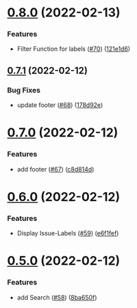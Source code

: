# [0.8.0](https://github.com/EddieHubCommunity/good-first-issue-finder/compare/v0.7.1...v0.8.0) (2022-02-13)

### Features

- Filter Function for labels ([#70](https://github.com/EddieHubCommunity/good-first-issue-finder/issues/70)) ([121e1d6](https://github.com/EddieHubCommunity/good-first-issue-finder/commit/121e1d68d2944c895c185df5779044fca9494db8))

## [0.7.1](https://github.com/EddieHubCommunity/good-first-issue-finder/compare/v0.7.0...v0.7.1) (2022-02-12)

### Bug Fixes

- update footer ([#68](https://github.com/EddieHubCommunity/good-first-issue-finder/issues/68)) ([178d92e](https://github.com/EddieHubCommunity/good-first-issue-finder/commit/178d92e01067169ed0f303fab59b4298741d43a1))

# [0.7.0](https://github.com/EddieHubCommunity/good-first-issue-finder/compare/v0.6.0...v0.7.0) (2022-02-12)

### Features

- add footer ([#67](https://github.com/EddieHubCommunity/good-first-issue-finder/issues/67)) ([c8d814d](https://github.com/EddieHubCommunity/good-first-issue-finder/commit/c8d814d6f067e63c2b33cb23fe80cddf3ca13928))

# [0.6.0](https://github.com/EddieHubCommunity/good-first-issue-finder/compare/v0.5.0...v0.6.0) (2022-02-12)

### Features

- Display Issue-Labels ([#59](https://github.com/EddieHubCommunity/good-first-issue-finder/issues/59)) ([e6f1fef](https://github.com/EddieHubCommunity/good-first-issue-finder/commit/e6f1fef8f9d48d6f830b4ca079250c741e373692))

# [0.5.0](https://github.com/EddieHubCommunity/good-first-issue-finder/compare/v0.4.0...v0.5.0) (2022-02-12)

### Features

- add Search ([#58](https://github.com/EddieHubCommunity/good-first-issue-finder/issues/58)) ([8ba650f](https://github.com/EddieHubCommunity/good-first-issue-finder/commit/8ba650fe168af09a0bd9506f3cc3af7f0716efeb))
